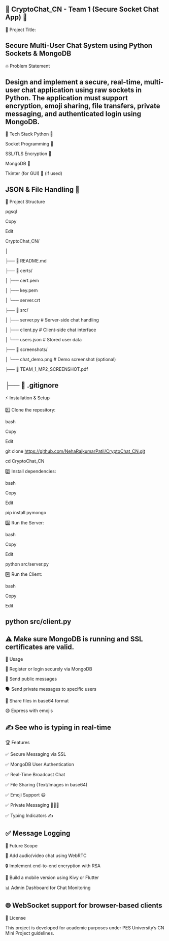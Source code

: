 📡 CryptoChat_CN - Team 1 (Secure Socket Chat App) 🚀
-------------------------------------------------------------
📌 Project Title:

Secure Multi-User Chat System using Python Sockets & MongoDB
------------------------------------------------------------
🔥 Problem Statement

Design and implement a secure, real-time, multi-user chat application using raw sockets in Python. The application must support encryption, emoji sharing, file transfers, private messaging, and authenticated login using MongoDB.
------------------------------------------------------------
📌 Tech Stack
Python 🐍

Socket Programming 🔌

SSL/TLS Encryption 🔐

MongoDB 🍃

Tkinter (for GUI) 🎨 (if used)

JSON & File Handling 📁
------------------------------------------------------------
📁 Project Structure

pgsql

Copy

Edit

CryptoChat_CN/

│

├── 📜 README.md

├── 📂 certs/

│   ├── cert.pem

│   ├── key.pem

│   └── server.crt

├── 📂 src/

│   ├── server.py         # Server-side chat handling

│   ├── client.py         # Client-side chat interface

│   └── users.json        # Stored user data

├── 📂 screenshots/

│   └── chat_demo.png     # Demo screenshot (optional)

├── 📜 TEAM_1_MP2_SCREENSHOT.pdf

├── 📜 .gitignore
------------------------------------------------------------
⚡ Installation & Setup

1️⃣ Clone the repository:

bash

Copy

Edit

git clone https://github.com/NehaRajkumarPatil/CryptoChat_CN.git

cd CryptoChat_CN

2️⃣ Install dependencies:

bash

Copy

Edit

pip install pymongo

3️⃣ Run the Server:

bash

Copy

Edit

python src/server.py

4️⃣ Run the Client:

bash

Copy

Edit

python src/client.py
------------------------------------------------------------
⚠️ Make sure MongoDB is running and SSL certificates are valid.
------------------------------------------------------------
🚀 Usage

👤 Register or login securely via MongoDB

💬 Send public messages

🗣️ Send private messages to specific users

📁 Share files in base64 format

😄 Express with emojis

✍️ See who is typing in real-time
------------------------------------------------------------
🏆 Features

✅ Secure Messaging via SSL

✅ MongoDB User Authentication

✅ Real-Time Broadcast Chat

✅ File Sharing (Text/Images in base64)

✅ Emoji Support 😃

✅ Private Messaging 🧑‍🤝‍🧑

✅ Typing Indicators ✍️

✅ Message Logging
------------------------------------------------------------
🎯 Future Scope

🚀 Add audio/video chat using WebRTC

🔒 Implement end-to-end encryption with RSA

📱 Build a mobile version using Kivy or Flutter

📊 Admin Dashboard for Chat Monitoring

🌐 WebSocket support for browser-based clients
------------------------------------------------------------
📜 License

This project is developed for academic purposes under PES University’s CN Mini Project guidelines.

